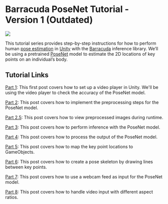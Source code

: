 # Barracuda PoseNet Tutorial - Version 1 (Outdated)

![](https://github.com/cj-mills/christianjmills/raw/master/images/barracuda-posenet-tutorial/part-6/pose_skeleton_480p_90c.gif)

This tutorial series provides step-by-step instructions for how to perform human [pose estimation](https://www.fritz.ai/pose-estimation/) in [Unity](https://unity.com/) with the [Barracuda](https://docs.unity3d.com/Packages/com.unity.barracuda@1.0/manual/index.html) inference library. We’ll be using a pretrained [PoseNet](https://medium.com/tensorflow/real-time-human-pose-estimation-in-the-browser-with-tensorflow-js-7dd0bc881cd5) model to estimate the 2D locations of key points on an individual’s body.

## Tutorial Links

[Part 1](https://christianjmills.com/Barracuda-PoseNet-Tutorial-1/): This first post covers how to set up a video player in Unity. We'll be using the video player to check the accuracy of the PoseNet model.

[Part 2](https://christianjmills.com/Barracuda-PoseNet-Tutorial-2/): This post covers how to implement the preprocessing steps for the PoseNet model.

[Part 2.5](https://christianjmills.com/Barracuda-PoseNet-Tutorial-2-5/): This post covers how to view preprocessed images during runtime.

[Part 3](https://christianjmills.com/Barracuda-PoseNet-Tutorial-3/): This post covers how to perform inference with the PoseNet model.

[Part 4](https://christianjmills.com/Barracuda-PoseNet-Tutorial-4/): This post covers how to process the output of the PoseNet model.

[Part 5](https://christianjmills.com/Barracuda-PoseNet-Tutorial-5/): This post covers how to map the key point locations to GameObjects.

[Part 6](https://christianjmills.com/Barracuda-PoseNet-Tutorial-6/): This post covers how to create a pose skeleton by drawing lines between key points.

[Part 7](https://christianjmills.com/Barracuda-PoseNet-Tutorial-7/): This post covers how to use a webcam feed as input for the PoseNet model.

[Part 8](https://christianjmills.com/Barracuda-PoseNet-Tutorial-8/): This post covers how to handle video input with different aspect ratios.

